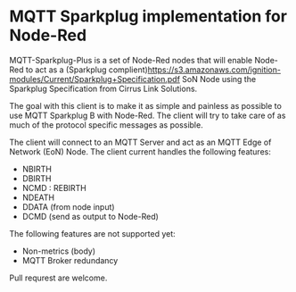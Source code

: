 # MQTT Sparkplug implementation for Node-Red

MQTT-Sparkplug-Plus is a set of Node-Red nodes that will enable Node-Red to act as a (Sparkplug complient)<https://s3.amazonaws.com/ignition-modules/Current/Sparkplug+Specification.pdf> SoN Node using the Sparkplug Specification from Cirrus Link Solutions.


The goal with this client is to make it as simple and painless as possible to use MQTT Sparkplug B with Node-Red. The client will try to take care of as much of the protocol specific messages as possible.

The client will connect to an MQTT Server and act as an MQTT Edge of Network (EoN) Node. The client current handles the following features:
* NBIRTH
* DBIRTH
* NCMD : REBIRTH
* NDEATH
* DDATA (from node input)
* DCMD (send as output to Node-Red)

The following features are not supported yet:
* Non-metrics (body)
* MQTT Broker redundancy

Pull requrest are welcome.

